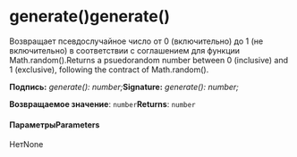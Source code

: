 # <a name="generate"></a><span data-ttu-id="460f2-101">generate()</span><span class="sxs-lookup"><span data-stu-id="460f2-101">generate()</span></span>




<span data-ttu-id="460f2-102">Возвращает псевдослучайное число от 0 (включительно) до 1 (не включительно) в соответствии с соглашением для функции Math.random().</span><span class="sxs-lookup"><span data-stu-id="460f2-102">Returns a psuedorandom number between 0 (inclusive) and 1 (exclusive), following the contract of Math.random().</span></span>

<span data-ttu-id="460f2-103">**Подпись:** _generate(): number;_</span><span class="sxs-lookup"><span data-stu-id="460f2-103">**Signature:** _generate(): number;_</span></span>

<span data-ttu-id="460f2-104">**Возвращаемое значение**: `number`</span><span class="sxs-lookup"><span data-stu-id="460f2-104">**Returns**: `number`</span></span>





#### <a name="parameters"></a><span data-ttu-id="460f2-105">Параметры</span><span class="sxs-lookup"><span data-stu-id="460f2-105">Parameters</span></span>
<span data-ttu-id="460f2-106">Нет</span><span class="sxs-lookup"><span data-stu-id="460f2-106">None</span></span>


